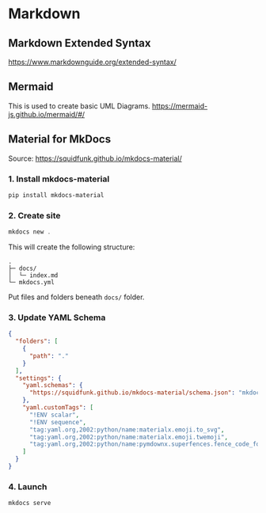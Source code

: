 # Markdown

## Markdown Extended Syntax

<https://www.markdownguide.org/extended-syntax/>

## Mermaid

This is used to create basic UML Diagrams.
<https://mermaid-js.github.io/mermaid/#/>

## Material for MkDocs

Source: <https://squidfunk.github.io/mkdocs-material/>

### 1. Install mkdocs-material

```PowerShell
pip install mkdocs-material
```

### 2. Create site

```PowerShell
mkdocs new .
```

This will create the following structure:

```mermaid
.
├─ docs/
│  └─ index.md
└─ mkdocs.yml
```

Put files and folders beneath `docs/` folder.

### 3. Update YAML Schema

```json title="<project_name>.code-workspace"
{
  "folders": [
    {
      "path": "."
    }
  ],
  "settings": {
    "yaml.schemas": {
      "https://squidfunk.github.io/mkdocs-material/schema.json": "mkdocs.yml"
    },
    "yaml.customTags": [
      "!ENV scalar",
      "!ENV sequence",
      "tag:yaml.org,2002:python/name:materialx.emoji.to_svg",
      "tag:yaml.org,2002:python/name:materialx.emoji.twemoji",
      "tag:yaml.org,2002:python/name:pymdownx.superfences.fence_code_format"
    ]
  }
}
```

### 4. Launch

```PowerShell
mkdocs serve 
```